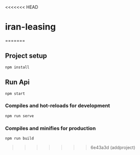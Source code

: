 <<<<<<< HEAD
# iran-leasing
=======

## Project setup
```
npm install
```
## Run Api 
```
npm start
```
### Compiles and hot-reloads for development
```
npm run serve
```

### Compiles and minifies for production
```
npm run build
```
>>>>>>> 6e43a3d (addproject)
